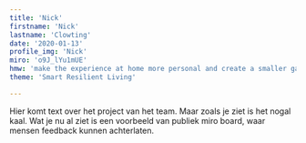 ```yaml
---
title: 'Nick'
firstname: 'Nick'
lastname: 'Clowting'
date: '2020-01-13'
profile_img: 'Nick' 
miro: 'o9J_lYu1mUE'
hmw: 'make the experience at home more personal and create a smaller gap between the producer and consumers?'
theme: 'Smart Resilient Living'

---
```


Hier komt text over het project van het team. Maar zoals je ziet is het nogal kaal. Wat je nu al ziet is een voorbeeld van publiek miro board, waar mensen feedback kunnen achterlaten.

